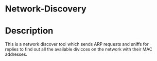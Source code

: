 # Network-Discovery
<h1>Description</h1>

<body>
This is a network discover tool which sends ARP requests and sniffs for replies to find out all the available divicces on the network with their MAC addresses.
</body>
